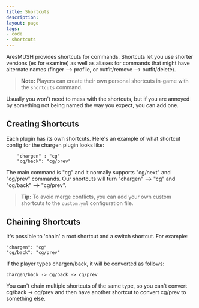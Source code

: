 ```yaml
---
title: Shortcuts
description:
layout: page
tags: 
- code
- shortcuts
---
```


AresMUSH provides shortcuts for commands. Shortcuts let you use shorter versions (ex for examine) as well as aliases for commands that might have alternate names (finger --> profile, or outfit/remove --> outfit/delete).

> <i class="fa fa-exclamation-triangle"></i> **Note:** Players can create their own personal shortcuts in-game with the `shortcuts` command.

Usually you won't need to mess with the shortcuts, but if you are annoyed by something not being named the way you expect, you can add one.   

## Creating Shortcuts

Each plugin has its own shortcuts.  Here's an example of what shortcut config for the chargen plugin looks like:

        "chargen" : "cg"
        "cg/back": "cg/prev"

The main command is "cg" and it normally supports "cg/next" and "cg/prev" commands.  Our shortcuts will turn "chargen" --> "cg" and "cg/back" --> "cg/prev".

> <i class="fa fa-info-circle"></i> **Tip:** To avoid merge conflicts, you can add your own custom shortcuts to the `custom.yml` configuration file.  

## Chaining Shortcuts

It's possible to 'chain' a root shortcut and a switch shortcut.  For example:

    "chargen": "cg"
    "cg/back": "cg/prev"

If the player types chargen/back, it will be converted as follows:

    chargen/back -> cg/back -> cg/prev

You can't chain multiple shortcuts of the same type, so you can't convert cg/back -> cg/prev and then have another shortcut to convert cg/prev to something else.
